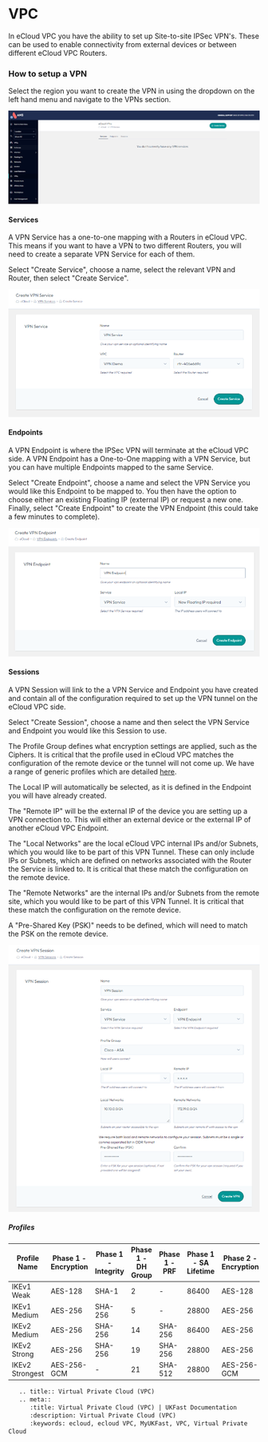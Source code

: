 # VPC

In eCloud VPC you have the ability to set up Site-to-site IPSec VPN's. These can be used to enable connectivity from external devices or between different eCloud VPC Routers.


### How to setup a VPN

Select the region you want to create the VPN in using the dropdown on the left hand menu and navigate to the VPNs section.

![VPN View](files/vpn-vpnview.png)

#### Services

A VPN Service has a one-to-one mapping with a Routers in eCloud VPC. This means if you want to have a VPN to two different Routers, you will need to create a separate VPN Service for each of them.

Select "Create Service", choose a name, select the relevant VPN and Router, then select "Create Service".

![VPN Service](files/vpn-vpnservice.png)

#### Endpoints

A VPN Endpoint is where the IPSec VPN will terminate at the eCloud VPC side. A VPN Endpoint has a One-to-One mapping with a VPN Service, but you can have multiple Endpoints mapped to the same Service.

Select "Create Endpoint", choose a name and select the VPN Service you would like this Endpoint to be mapped to. You then have the option to choose either an existing Floating IP (external IP) or request a new one. Finally, select "Create Endpoint" to create the VPN Endpoint (this could take a few minutes to complete).

![VPN Endpoint](files/vpn-vpnendpoint.png)

#### Sessions

A VPN Session will link to the a VPN Service and Endpoint you have created and contain all of the configuration required to set up the VPN tunnel on the eCloud VPC side.

Select "Create Session", choose a name and then select the VPN Service and Endpoint you would like this Session to use.

The Profile Group defines what encryption settings are applied, such as the Ciphers. It is critical that the profile used in eCloud VPC matches the configuration of the remote device or the tunnel will not come up. We have a range of generic profiles which are detailed [here](vpn.md#profiles).

The Local IP will automatically be selected, as it is defined in the Endpoint you will have already created.

The "Remote IP" will be the external IP of the device you are setting up a VPN connection to. This will either an external device or the external IP of another eCloud VPC Endpoint.

The "Local Networks" are the local eCloud VPC internal IPs and/or Subnets, which you would like to be part of this VPN Tunnel. These can only include IPs or Subnets, which are defined on networks associated with the Router the Service is linked to. It is critical that these match the configuration on the remote device.

The "Remote Networks" are the internal IPs and/or Subnets from the remote site, which you would like to be part of this VPN Tunnel. It is critical that these match the configuration on the remote device.

A "Pre-Shared Key (PSK)" needs to be defined, which will need to match the PSK on the remote device.

![VPN Session](files/vpn-session.png)


##### Profiles

| Profile Name    | Phase 1 - Encryption | Phase 1 - Integrity | Phase 1 - DH Group | Phase 1 - PRF | Phase 1 - SA Lifetime | Phase 2 - Encryption | Phase 2 - Integrity | Phase 2 - SA Lifetime | Phase 2 - PFS |
|-----------------|----------------------|---------------------|--------------------|---------------|-----------------------|----------------------|---------------------|-----------------------|---------------|
| IKEv1 Weak      | AES-128              | SHA-1               | 2                  | -             | 86400                 | AES-128              | SHA-1               | 28800                 | No            |
| IKEv1 Medium    | AES-256              | SHA-256             | 5                  | -             | 28800                 | AES-256              | SHA-1               | 3600                  | 5             |
| IKEv2 Medium    | AES-256              | SHA-256             | 14                 | SHA-256       | 86400                 | AES-256              | SHA-256             | 28800                 | 14            |
| IKEv2 Strong    | AES-256              | SHA-256             | 19                 | SHA-256       | 28800                 | AES-256              | SHA-256             | 3600                  | 19            |
| IKEv2 Strongest | AES-256-GCM          | -                   | 21                 | SHA-512       | 28800                 | AES-256-GCM          | -                   | 3600                  | 21            |



```eval_rst
   .. title:: Virtual Private Cloud (VPC)
   .. meta::
      :title: Virtual Private Cloud (VPC) | UKFast Documentation
      :description: Virtual Private Cloud (VPC)
      :keywords: ecloud, ecloud VPC, MyUKFast, VPC, Virtual Private Cloud
```
